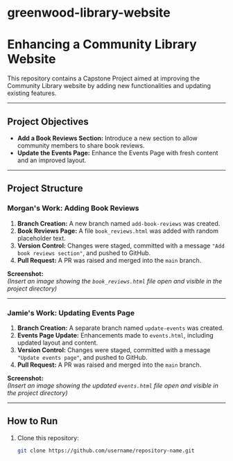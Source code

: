 # greenwood-library-website
# Enhancing a Community Library Website

This repository contains a Capstone Project aimed at improving the Community Library website by adding new functionalities and updating existing features.

---

## Project Objectives

- **Add a Book Reviews Section:** Introduce a new section to allow community members to share book reviews.
- **Update the Events Page:** Enhance the Events Page with fresh content and an improved layout.

---

## Project Structure

### Morgan's Work: Adding Book Reviews
1. **Branch Creation:** A new branch named `add-book-reviews` was created.
2. **Book Reviews Page:** A file `book_reviews.html` was added with random placeholder text.
3. **Version Control:** Changes were staged, committed with a message `"Add book reviews section"`, and pushed to GitHub.
4. **Pull Request:** A PR was raised and merged into the `main` branch.

**Screenshot:**  
*(Insert an image showing the `book_reviews.html` file open and visible in the project directory)*

---

### Jamie's Work: Updating Events Page
1. **Branch Creation:** A separate branch named `update-events` was created.
2. **Events Page Update:** Enhancements made to `events.html`, including updated layout and content.
3. **Version Control:** Changes were staged, committed with a message `"Update events page"`, and pushed to GitHub.
4. **Pull Request:** A PR was raised and merged into the `main` branch.

**Screenshot:**  
*(Insert an image showing the updated `events.html` file open and visible in the project directory)*

---

## How to Run
1. Clone this repository:
   ```bash
   git clone https://github.com/username/repository-name.git
